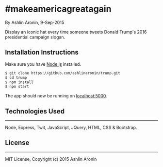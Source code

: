 # #makeamericagreatagain
By Ashlin Aronin, 9-Sep-2015

Display an iconic hat every time someone tweets Donald Trump's 2016 presidential campaign slogan.

## Installation Instructions

Make sure you have [Node.js](http://nodejs.org/) installed.

```sh
$ git clone https://github.com/ashlinaronin/trump.git
$ cd trump
$ npm install
$ npm start
```

The app should now be running on [localhost:5000](http://localhost:5000/).

## Technologies Used
----------
Node, Express, Twit, JavaScript, JQuery, HTML, CSS & Bootstrap.

## License
----------
MIT License, Copyright (c) 2015 Ashlin Aronin
